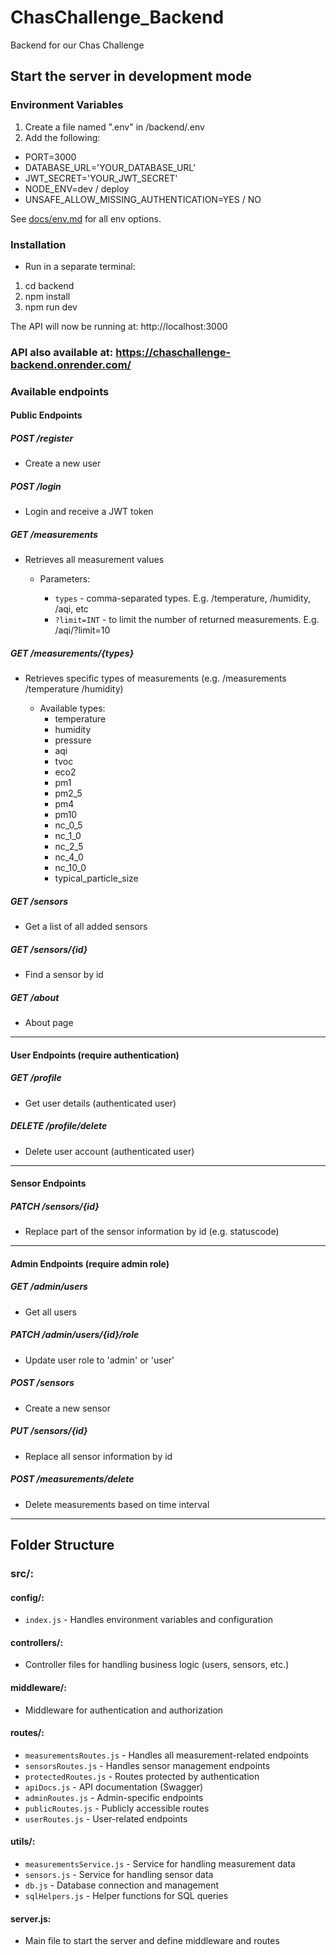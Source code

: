 # ChasChallenge_Backend

Backend for our Chas Challenge

## Start the server in development mode

### Environment Variables

1. Create a file named ".env" in /backend/.env
2. Add the following:

- PORT=3000
- DATABASE_URL='YOUR_DATABASE_URL'
- JWT_SECRET='YOUR_JWT_SECRET'
- NODE_ENV=dev / deploy
- UNSAFE_ALLOW_MISSING_AUTHENTICATION=YES / NO

See [docs/env.md](docs/env.md) for all env options.

### Installation

- Run in a separate terminal:

1. cd backend
2. npm install
3. npm run dev

The API will now be running at: http://localhost:3000

### API also available at: https://chaschallenge-backend.onrender.com/

### Available endpoints

#### Public Endpoints

##### POST /register

- Create a new user

##### POST /login

- Login and receive a JWT token

##### GET /measurements

- Retrieves all measurement values

  - Parameters:

    - `types` - comma-separated types. E.g. /temperature, /humidity, /aqi, etc
    - `?limit=INT` - to limit the number of returned measurements. E.g. /aqi/?limit=10

##### GET /measurements/{types}

- Retrieves specific types of measurements (e.g. /measurements /temperature /humidity)

  - Available types:
    - temperature
    - humidity
    - pressure
    - aqi
    - tvoc
    - eco2
    - pm1
    - pm2_5
    - pm4
    - pm10
    - nc_0_5
    - nc_1_0
    - nc_2_5
    - nc_4_0
    - nc_10_0
    - typical_particle_size

##### GET /sensors

- Get a list of all added sensors

##### GET /sensors/{id}

- Find a sensor by id

##### GET /about

- About page

---

#### User Endpoints (require authentication)

##### GET /profile

- Get user details (authenticated user)

##### DELETE /profile/delete

- Delete user account (authenticated user)

---

#### Sensor Endpoints

##### PATCH /sensors/{id}

- Replace part of the sensor information by id (e.g. statuscode)

---

#### Admin Endpoints (require admin role)

##### GET /admin/users

- Get all users

##### PATCH /admin/users/{id}/role

- Update user role to 'admin' or 'user'

##### POST /sensors

- Create a new sensor

##### PUT /sensors/{id}

- Replace all sensor information by id

##### POST /measurements/delete

- Delete measurements based on time interval

---

## Folder Structure

### src/:

#### config/:

- `index.js` - Handles environment variables and configuration

#### controllers/:

- Controller files for handling business logic (users, sensors, etc.)

#### middleware/:

- Middleware for authentication and authorization

#### routes/:

- `measurementsRoutes.js` - Handles all measurement-related endpoints
- `sensorsRoutes.js` - Handles sensor management endpoints
- `protectedRoutes.js` - Routes protected by authentication
- `apiDocs.js` - API documentation (Swagger)
- `adminRoutes.js` - Admin-specific endpoints
- `publicRoutes.js` - Publicly accessible routes
- `userRoutes.js` - User-related endpoints

#### utils/:

- `measurementsService.js` - Service for handling measurement data
- `sensors.js` - Service for handling sensor data
- `db.js` - Database connection and management
- `sqlHelpers.js` - Helper functions for SQL queries

#### server.js:

- Main file to start the server and define middleware and routes
